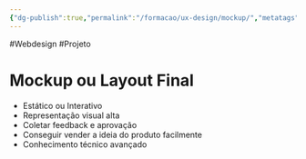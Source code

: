 ```yaml
---
{"dg-publish":true,"permalink":"/formacao/ux-design/mockup/","metatags":{"description":"Representação visual alta do design"},"noteIcon":1,"updated":"2025-07-08T22:27:37.384-03:00"}
---
```


#Webdesign #Projeto

# Mockup ou Layout Final

- Estático ou Interativo
- Representação visual alta
- Coletar feedback e aprovação
- Conseguir vender a ideia do produto facilmente
- Conhecimento técnico avançado
